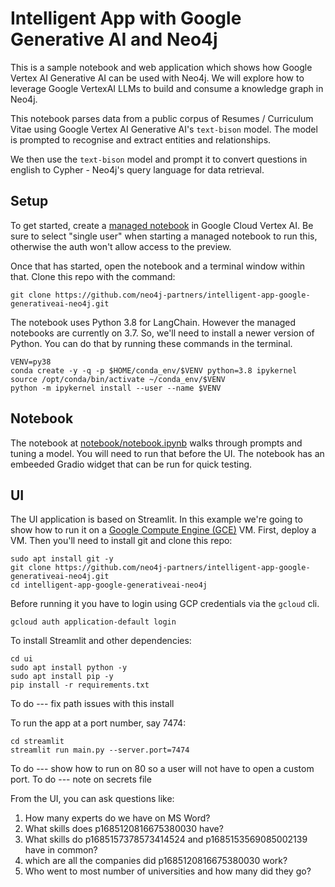 # Intelligent App with Google Generative AI and Neo4j
This is a sample notebook and web application which shows how Google Vertex AI Generative AI can be used with Neo4j.  We will explore how to leverage Google VertexAI LLMs to build and consume a knowledge graph in Neo4j.

This notebook parses data from a public corpus of Resumes / Curriculum Vitae using Google Vertex AI Generative AI's `text-bison` model. The model is prompted to recognise and extract entities and relationships. 

We then use the `text-bison` model and prompt it to convert questions in english to Cypher - Neo4j's query language for data retrieval.

## Setup
To get started, create a [managed notebook](https://console.cloud.google.com/vertex-ai/workbench/managed) in Google Cloud Vertex AI.  Be sure to select "single user" when starting a managed notebook to run this, otherwise the auth won't allow access to the preview.

Once that has started, open the notebook and a terminal window within that.  Clone this repo with the command:

    git clone https://github.com/neo4j-partners/intelligent-app-google-generativeai-neo4j.git

The notebook uses Python 3.8 for LangChain.  However the managed notebooks are currently on 3.7.  So, we'll need to install a newer version of Python.  You can do that by running these commands in the terminal.

    VENV=py38
    conda create -y -q -p $HOME/conda_env/$VENV python=3.8 ipykernel
    source /opt/conda/bin/activate ~/conda_env/$VENV
    python -m ipykernel install --user --name $VENV

## Notebook
The notebook at [notebook/notebook.ipynb](notebook/notebook.ipynb) walks through prompts and tuning a model.  You will need to run that before the UI.
The notebook has an embeeded Gradio widget that can be run for quick testing.

## UI
The UI application is based on Streamlit. In this example we're going to show how to run it on a [Google Compute Engine (GCE)](https://console.cloud.google.com/compute/instances) VM.  First, deploy a VM.  Then you'll need to install git and clone this repo:

    sudo apt install git -y
    git clone https://github.com/neo4j-partners/intelligent-app-google-generativeai-neo4j.git
    cd intelligent-app-google-generativeai-neo4j

Before running it you have to login using GCP credentials via the `gcloud` cli.

    gcloud auth application-default login

To install Streamlit and other dependencies:

    cd ui
    sudo apt install python -y
    sudo apt install pip -y
    pip install -r requirements.txt

To do --- fix path issues with this install

To run the app at a port number, say 7474:

    cd streamlit
    streamlit run main.py --server.port=7474

To do --- show how to run on 80 so a user will not have to open a custom port.
To do --- note on secrets file

From the UI, you can ask questions like:
1. How many experts do we have on MS Word?
2. What skills does p1685120816675380030 have?
3. What skills do p1685157378573414524 and p1685153569085002139 have in common?
4. which are all the companies did p1685120816675380030 work?
5. Who went to most number of universities and how many did they go?
